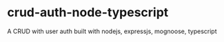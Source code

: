 # crud-auth-node-typescript
A CRUD with user auth built with nodejs, expressjs, mognoose, typescript
